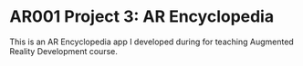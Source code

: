 # AR001 Project 3: AR Encyclopedia
This is an AR Encyclopedia app I developed during for teaching Augmented Reality Development course.